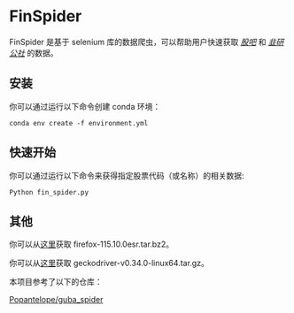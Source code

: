 # FinSpider
FinSpider 是基于 selenium 库的数据爬虫，可以帮助用户快速获取 [*股吧*](https://guba.eastmoney.com/) 和 [*韭研公社*](https://www.jiuyangongshe.com/) 的数据。

## 安装

你可以通过运行以下命令创建 conda 环境：

```
conda env create -f environment.yml
```

## 快速开始

你可以通过运行以下命令来获得指定股票代码（或名称）的相关数据:

```
Python fin_spider.py
```

## 其他

你可以从[这里](https://ftp.mozilla.org/pub/firefox/releases/115.10.0esr/linux-x86_64/en-US/)获取 firefox-115.10.0esr.tar.bz2。

你可以从[这里](https://github.com/mozilla/geckodriver/releases/download/v0.34.0/geckodriver-v0.34.0-linux64.tar.gz)获取 geckodriver-v0.34.0-linux64.tar.gz。

本项目参考了以下的仓库：

[Popantelope/guba_spider](https://github.com/Popantelope/guba_spider)
